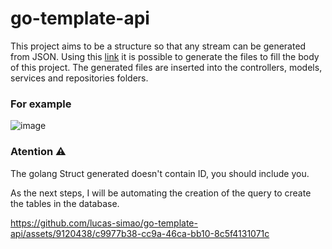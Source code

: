 # go-template-api

This project aims to be a structure so that any stream can be generated from JSON.
Using this [link](https://go-gen-mma3hhwizq-ue.a.run.app/) it is possible to generate the files to fill the body of this project. The generated files are inserted into the controllers, models, services and repositories folders.

### For example

![image](https://github.com/lucas-simao/go-template-api/assets/9120438/11ce90ef-07db-403d-bdfe-8fcfedc301bc)

### Atention ⚠️

The golang Struct generated doesn't contain ID, you should include you.

As the next steps, I will be automating the creation of the query to create the tables in the database.


https://github.com/lucas-simao/go-template-api/assets/9120438/c9977b38-cc9a-46ca-bb10-8c5f4131071c

